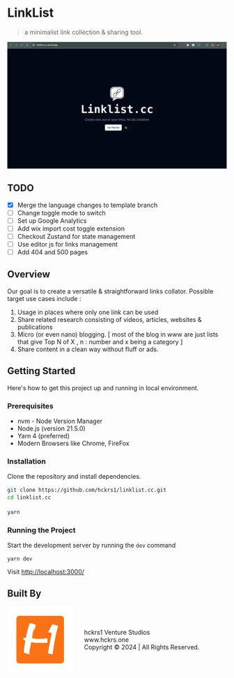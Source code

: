 # LinkList

> a minimalist link collection & sharing tool.

![Landing Page](./public/screenshots/landing-page.png)

## TODO

- [x] Merge the language changes to template branch
- [ ] Change toggle mode to switch
- [ ] Set up Google Analytics
- [ ] Add wix import cost toggle extension
- [ ] Checkout Zustand for state management
- [ ] Use editor js for links management
- [ ] Add 404 and 500 pages

## Overview

Our goal is to create a versatile & straightforward links collator. Possible target use cases include :

1. Usage in places where only one link can be used
2. Share related research consisting of videos, articles, websites & publications
3. Micro (or even nano) blogging. [ most of the blog in www are just lists that give Top N of X , n : number and x being a category ]
4. Share content in a clean way without fluff or ads.

## Getting Started

Here's how to get this project up and running in local environment.

### Prerequisites

- nvm - Node Version Manager
- Node.js (version 21.5.0)
- Yarn 4 (preferred)
- Modern Browsers like Chrome, FireFox

### Installation

Clone the repository and install dependencies.

```bash
git clone https://github.com/hckrs1/linklist.cc.git
cd linklist.cc

yarn
```

### Running the Project

Start the development server by running the `dev` command

```
yarn dev
```

Visit [http://localhost:3000/](http://localhost:3000)

## Built By

<div style="display: flex; justify-content: space-between; align-items: center;">
  <img src="./public/screenshots/H.png" alt="Your Image" style="width: 30%; display: block;" />
  <div style="width: 65%; height:80%; ">
    <p>hckrs1 Venture Studios <br/>
    www.hckrs.one<br/>Copyright &copy; 2024 | All Rights Reserved.</p>
  </div>
</div>

